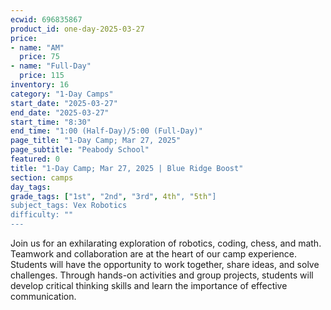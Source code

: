 ```yaml
---
ecwid: 696835867
product_id: one-day-2025-03-27
price:
- name: "AM"
  price: 75
- name: "Full-Day"
  price: 115
inventory: 16
category: "1-Day Camps"
start_date: "2025-03-27"
end_date: "2025-03-27"
start_time: "8:30"
end_time: "1:00 (Half-Day)/5:00 (Full-Day)"
page_title: "1-Day Camp; Mar 27, 2025"
page_subtitle: "Peabody School"
featured: 0
title: "1-Day Camp; Mar 27, 2025 | Blue Ridge Boost"
section: camps
day_tags: 
grade_tags: ["1st", "2nd", "3rd", 4th", "5th"]
subject_tags: Vex Robotics
difficulty: ""
---
```

Join us for an exhilarating exploration of robotics, coding, chess, and math. Teamwork and collaboration are at the heart of our camp experience. Students will have the opportunity to work together, share ideas, and solve challenges. Through hands-on activities and group projects, students will develop critical thinking skills and learn the importance of effective communication.

